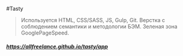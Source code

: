 #Tasty

> Используется HTML, CSS/SASS, JS, Gulp, Git. 
> Верстка с соблюдением семантики и методологии БЭМ. Зеленая зона GooglePageSpeed.

##### https://allfreelance.github.io/tasty/app